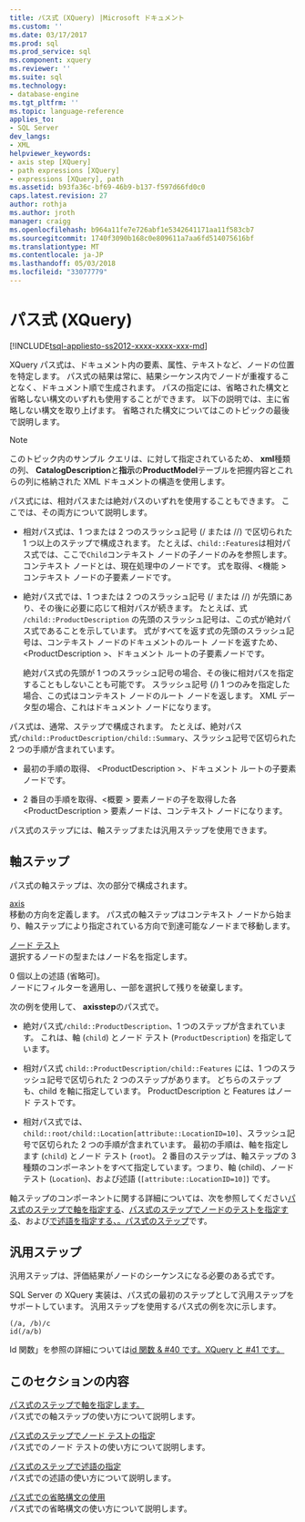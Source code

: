 ```yaml
---
title: パス式 (XQuery) |Microsoft ドキュメント
ms.custom: ''
ms.date: 03/17/2017
ms.prod: sql
ms.prod_service: sql
ms.component: xquery
ms.reviewer: ''
ms.suite: sql
ms.technology:
- database-engine
ms.tgt_pltfrm: ''
ms.topic: language-reference
applies_to:
- SQL Server
dev_langs:
- XML
helpviewer_keywords:
- axis step [XQuery]
- path expressions [XQuery]
- expressions [XQuery], path
ms.assetid: b93fa36c-bf69-46b9-b137-f597d66fd0c0
caps.latest.revision: 27
author: rothja
ms.author: jroth
manager: craigg
ms.openlocfilehash: b964a11fe7e726abf1e5342641171aa11f583cb7
ms.sourcegitcommit: 1740f3090b168c0e809611a7aa6fd514075616bf
ms.translationtype: MT
ms.contentlocale: ja-JP
ms.lasthandoff: 05/03/2018
ms.locfileid: "33077779"
---
```

# <a name="path-expressions-xquery"></a>パス式 (XQuery)
[!INCLUDE[tsql-appliesto-ss2012-xxxx-xxxx-xxx-md](../includes/tsql-appliesto-ss2012-xxxx-xxxx-xxx-md.md)]

  XQuery パス式は、ドキュメント内の要素、属性、テキストなど、ノードの位置を特定します。 パス式の結果は常に、結果シーケンス内でノードが重複することなく、ドキュメント順で生成されます。 パスの指定には、省略された構文と省略しない構文のいずれも使用することができます。 以下の説明では、主に省略しない構文を取り上げます。 省略された構文についてはこのトピックの最後で説明します。  
  
> [!NOTE]  
>  このトピック内のサンプル クエリは、に対して指定されているため、 **xml**種類の列、 **CatalogDescription**と**指示**の**ProductModel**テーブルを把握内容とこれらの列に格納された XML ドキュメントの構造を使用します。  
  
 パス式には、相対パスまたは絶対パスのいずれを使用することもできます。 ここでは、その両方について説明します。  
  
-   相対パス式は、1 つまたは 2 つのスラッシュ記号 (/ または //) で区切られた 1 つ以上のステップで構成されます。 たとえば、`child::Features`は相対パス式では、ここで`Child`コンテキスト ノードの子ノードのみを参照します。 コンテキスト ノードとは、現在処理中のノードです。 式を取得、\<機能 > コンテキスト ノードの子要素ノードです。  
  
-   絶対パス式では、1 つまたは 2 つのスラッシュ記号 (/ または //) が先頭にあり、その後に必要に応じて相対パスが続きます。 たとえば、式 `/child::ProductDescription` の先頭のスラッシュ記号は、この式が絶対パス式であることを示しています。 式がすべてを返す式の先頭のスラッシュ記号は、コンテキスト ノードのドキュメントのルート ノードを返すため、 \<ProductDescription >、ドキュメント ルートの子要素ノードです。  
  
     絶対パス式の先頭が 1 つのスラッシュ記号の場合、その後に相対パスを指定することもしないことも可能です。 スラッシュ記号 (/) 1 つのみを指定した場合、この式はコンテキスト ノードのルート ノードを返します。 XML データ型の場合、これはドキュメント ノードになります。  
  
 パス式は、通常、ステップで構成されます。 たとえば、絶対パス式`/child::ProductDescription/child::Summary`、スラッシュ記号で区切られた 2 つの手順が含まれています。  
  
-   最初の手順の取得、 \<ProductDescription >、ドキュメント ルートの子要素ノードです。  
  
-   2 番目の手順を取得、\<概要 > 要素ノードの子を取得した各\<ProductDescription > 要素ノードは、コンテキスト ノードになります。  
  
 パス式のステップには、軸ステップまたは汎用ステップを使用できます。  
  
## <a name="axis-step"></a>軸ステップ  
 パス式の軸ステップは、次の部分で構成されます。  
  
 [axis](../xquery/path-expressions-specifying-axis.md)  
 移動の方向を定義します。 パス式の軸ステップはコンテキスト ノードから始まり、軸ステップにより指定されている方向で到達可能なノードまで移動します。  
  
 [ノード テスト](../xquery/path-expressions-specifying-node-test.md)  
 選択するノードの型またはノード名を指定します。  
  
 0 個以上の述語 (省略可)。  
 ノードにフィルターを適用し、一部を選択して残りを破棄します。  
  
 次の例を使用して、 **axisstep**のパス式で。  
  
-   絶対パス式`/child::ProductDescription`、1 つのステップが含まれています。 これは、軸 (`child`) とノード テスト (`ProductDescription`) を指定しています。  
  
-   相対パス式 `child::ProductDescription/child::Features` には、1 つのスラッシュ記号で区切られた 2 つのステップがあります。 どちらのステップも、child を軸に指定しています。 ProductDescription と Features はノード テストです。  
  
-   相対パス式では、 `child::root/child::Location[attribute::LocationID=10]`、スラッシュ記号で区切られた 2 つの手順が含まれています。 最初の手順は、軸を指定します (`child`) とノード テスト (`root`)。 2 番目のステップは、軸ステップの 3 種類のコンポーネントをすべて指定しています。つまり、軸 (child)、ノード テスト (`Location`)、および述語 (`[attribute::LocationID=10]`) です。  
  
 軸ステップのコンポーネントに関する詳細については、次を参照してください[パス式のステップで軸を指定する](../xquery/path-expressions-specifying-axis.md)、[パス式のステップでノードのテストを指定する](../xquery/path-expressions-specifying-node-test.md)、および[で述語を指定する、。パス式のステップ](../xquery/path-expressions-specifying-predicates.md)です。  
  
## <a name="general-step"></a>汎用ステップ  
 汎用ステップは、評価結果がノードのシーケンスになる必要のある式です。  
  
 SQL Server の XQuery 実装は、パス式の最初のステップとして汎用ステップをサポートしています。 汎用ステップを使用するパス式の例を次に示します。  
  
```  
(/a, /b)/c  
id(/a/b)  
```  
  
 Id 関数」を参照の詳細については[id 関数 & #40 です。XQuery と #41 です。](../xquery/functions-on-sequences-id.md)  
  
## <a name="in-this-section"></a>このセクションの内容  
 [パス式のステップで軸を指定します。](../xquery/path-expressions-specifying-axis.md)  
 パス式での軸ステップの使い方について説明します。  
  
 [パス式のステップでノード テストの指定](../xquery/path-expressions-specifying-node-test.md)  
 パス式でのノード テストの使い方について説明します。  
  
 [パス式のステップで述語の指定](../xquery/path-expressions-specifying-predicates.md)  
 パス式での述語の使い方について説明します。  
  
 [パス式での省略構文の使用](../xquery/path-expressions-using-abbreviated-syntax.md)  
 パス式での省略構文の使い方について説明します。  
  
  
